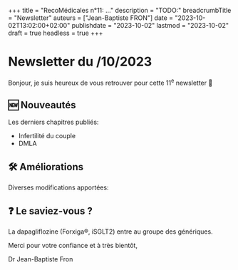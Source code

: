 +++
title = "RecoMédicales n°11:  ..."
description = "TODO:"
breadcrumbTitle = "Newsletter"
auteurs = ["Jean-Baptiste FRON"]
date = "2023-10-02T13:02:00+02:00"
publishdate = "2023-10-02"
lastmod = "2023-10-02"
draft = true
headless = true
+++

# Newsletter du /10/2023

Bonjour, je suis heureux de vous retrouver pour cette 11<sup>e</sup> newsletter 📰

## 🆕 Nouveautés

Les derniers chapitres publiés:

- Infertilité du couple
- DMLA

## 🛠️ Améliorations

Diverses modifications apportées:



## ❓ Le saviez-vous ?

La dapagliflozine (Forxiga®, iSGLT2) entre au groupe des génériques.

Merci pour votre confiance et à très bientôt,

Dr Jean-Baptiste Fron
